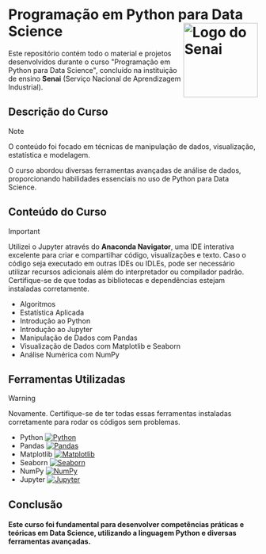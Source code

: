 # Programação em Python para Data Science <a href="https://sp.senai.br" target="_blank"><img src="https://upload.wikimedia.org/wikipedia/commons/thumb/8/8c/SENAI_S%C3%A3o_Paulo_logo.png/1200px-SENAI_S%C3%A3o_Paulo_logo.png" alt="Logo do Senai" width="150" align="right"/></a>

Este repositório contém todo o material e projetos desenvolvidos durante o curso "Programação em Python para Data Science", concluído na instituição de ensino **Senai** (Serviço Nacional de Aprendizagem Industrial).

## Descrição do Curso

> [!NOTE]
> O conteúdo foi focado em técnicas de manipulação de dados, visualização, estatística e modelagem.

O curso abordou diversas ferramentas avançadas de análise de dados, proporcionando habilidades essenciais no uso de Python para Data Science.

## Conteúdo do Curso

> [!IMPORTANT]
> Utilizei o Jupyter através do **Anaconda Navigator**, uma IDE interativa excelente para criar e compartilhar código, visualizações e texto. Caso o código seja executado em outras IDEs ou IDLEs, pode ser necessário utilizar recursos adicionais além do interpretador ou compilador padrão. Certifique-se de que todas as bibliotecas e dependências estejam instaladas corretamente.

- Algoritmos
- Estatística Aplicada
- Introdução ao Python
- Introdução ao Jupyter
- Manipulação de Dados com Pandas
- Visualização de Dados com Matplotlib e Seaborn
- Análise Numérica com NumPy

## Ferramentas Utilizadas

> [!WARNING]
> Novamente. Certifique-se de ter todas essas ferramentas instaladas corretamente para rodar os códigos sem problemas.

- Python [![Python](https://img.shields.io/badge/-Python-333333?style=flat&logo=Python)](https://www.python.org/)
- Pandas [![Pandas](https://img.shields.io/badge/-Pandas-333333?style=flat&logo=Pandas)](https://pandas.pydata.org/)
- Matplotlib [![Matplotlib](https://img.shields.io/badge/-Matplotlib-333333?style=flat&logo=Matplotlib)](https://matplotlib.org/)
- Seaborn [![Seaborn](https://img.shields.io/badge/-Seaborn-333333?style=flat&logo=Seaborn)](https://seaborn.pydata.org/)
- NumPy [![NumPy](https://img.shields.io/badge/-NumPy-333333?style=flat&logo=NumPy)](https://numpy.org/)
- Jupyter [![Jupyter](https://img.shields.io/badge/-Jupyter-333333?style=flat&logo=Jupyter)](https://jupyter.org/)

## Conclusão

#### Este curso foi fundamental para desenvolver competências práticas e teóricas em Data Science, utilizando a linguagem Python e diversas ferramentas avançadas.
